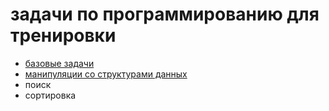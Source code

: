 # задачи по программированию для тренировки

 * [базовые задачи](./0_basics/readme.md)
 * [манипуляции со структурами данных](./1_structures/readme.md)
 * поиск
 * сортировка

